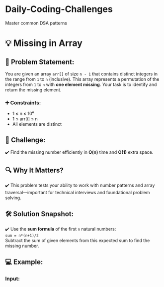 # Daily-Coding-Challenges
Master common DSA patterns

# 💡 Missing in Array

## 📌 Problem Statement:
You are given an array `arr[]` of size `n - 1` that contains distinct integers in the range from `1` to `n` (inclusive). This array represents a permutation of the integers from `1` to `n` with **one element missing**. Your task is to identify and return the missing element.

### ➕ Constraints:
- 1 ≤ n ≤ 10⁶
- 1 ≤ arr[i] ≤ n
- All elements are distinct

## 🚩 Challenge:
✔️ Find the missing number efficiently in **O(n)** time and **O(1)** extra space.

## 🔍 Why It Matters?
✔️ This problem tests your ability to work with number patterns and array traversal—important for technical interviews and foundational problem solving.

## 🛠️ Solution Snapshot:
✔️ Use the **sum formula** of the first `n` natural numbers:  
`sum = n*(n+1)/2`  
Subtract the sum of given elements from this expected sum to find the missing number.

## 💻 Example:
### Input:

